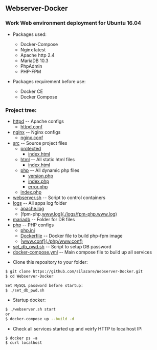 ## Webserver-Docker
### Work Web environment deployment for Ubuntu 16.04

- Packages used:
  - Docker-Compose
  - Nginx latest
  - Apache http 2.4
  - MariaDB 10.3
  - PhpAdmin
  - PHP-FPM

- Packages requirement before use:
  - Docker CE
  - Docker Compose

### Project tree:

 * [httpd](./httpd)                          -- Apache configs
   * [httpd.conf](./httpd/httpd.conf)
 * [nginx](./nginx)                          -- Nginx configs
   * [nginx.conf](./nginx/nginx.conf)
 * [src](./src)                              -- Source project files
   * [protected](./src/protected)
     * [index.html](./src/protected/index.html)
   * [html](./src/html)                      -- All static html files
     * [index.html](./src/html/index.html)
   * [php](./src/php)                        -- All dynamic php files
     * [version.php](./src/php/version.php)
     * [index.php](./src/php/index.php)
     * [error.php](./src/php/error.php)
   * [index.php](./src/index.php)
 * [webserver.sh](./webserver.sh)             -- Script to control containers
 * [logs](./logs)                             -- All apps log folder
   * [apache.log](./logs/apache.log)
   * [fpm-php.www.log](./logs/fpm-php.www.log)
 * [mariadb](./mariadb)                       -- Folder for DB files
 * [php](./php)                               -- PHP configs
   * [php.ini](./php/php.ini)
   * [Dockerfile](./php/Dockerfile)           -- Docker file to build php-fpm image
   * [www.conf](./php/www.conf)
 * [set_db_pwd.sh](./set_db_pwd.sh)           -- Script to setup DB password
 * [docker-compose.yml](./docker-compose.yml) -- Main compose file to build up all services

- Clone this repository to your folder:
```sh
$ git clone https://github.com/silazare/Webserver-Docker.git
$ cd Webserver-Docker

Set MySQL password before startup:
$ ./set_db_pwd.sh
```

- Startup docker:
```sh
$ ./webserver.sh start
or
$ docker-compose up --build -d 
```

- Check all services started up and veirfy HTTP to localhost IP:
```
$ docker ps -a
$ curl localhost
```

